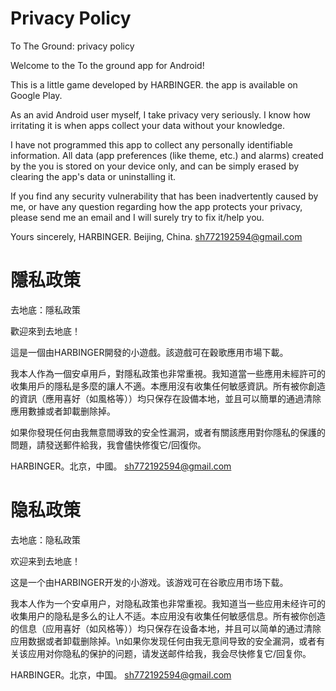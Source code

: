 # Privacy Policy
To The Ground: privacy policy

Welcome to the To the ground app for Android!

This is a little game developed by HARBINGER.  the app is available on Google Play.

As an avid Android user myself, I take privacy very seriously. I know how irritating it is when apps collect your data without your knowledge.

I have not programmed this app to collect any personally identifiable information. All data (app preferences (like theme, etc.) and alarms) created by the you is stored on your device only, and can be simply erased by clearing the app's data or uninstalling it.

If you find any security vulnerability that has been inadvertently caused by me, or have any question regarding how the app protects your privacy, please send me an email and I will surely try to fix it/help you.

Yours sincerely,
HARBINGER.
Beijing, China.
sh772192594@gmail.com




# 隱私政策
去地底：隱私政策

歡迎來到去地底！

這是一個由HARBINGER開發的小遊戲。該遊戲可在穀歌應用市場下載。

我本人作為一個安卓用戶，對隱私政策也非常重視。我知道當一些應用未經許可的收集用戶的隱私是多麼的讓人不適。本應用沒有收集任何敏感資訊。所有被你創造的資訊（應用喜好（如風格等））均只保存在設備本地，並且可以簡單的通過清除應用數據或者卸載删除掉。

如果你發現任何由我無意間導致的安全性漏洞，或者有關該應用對你隱私的保護的問題，請發送郵件給我，我會儘快修復它/回復你。

HARBINGER。北京，中國。 
sh772192594@gmail.com 



 # 隐私政策
 去地底：隐私政策
 
 欢迎来到去地底！
 
 这是一个由HARBINGER开发的小游戏。该游戏可在谷歌应用市场下载。
 
 我本人作为一个安卓用户，对隐私政策也非常重视。我知道当一些应用未经许可的收集用户的隐私是多么的让人不适。本应用没有收集任何敏感信息。所有被你创造的信息（应用喜好（如风格等））均只保存在设备本地，并且可以简单的通过清除应用数据或者卸载删除掉。\n如果你发现任何由我无意间导致的安全漏洞，或者有关该应用对你隐私的保护的问题，请发送邮件给我，我会尽快修复它/回复你。
 
 HARBINGER。北京，中国。
 sh772192594@gmail.com
